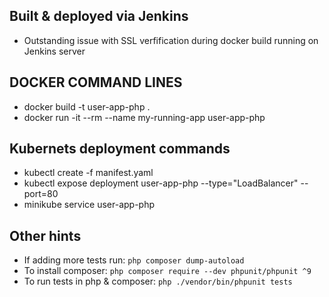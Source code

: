 ## Built & deployed via Jenkins

- Outstanding issue with SSL verfification during docker build running on Jenkins server

## DOCKER COMMAND LINES

- docker build -t user-app-php .
- docker run -it --rm --name my-running-app user-app-php

## Kubernets deployment commands

- kubectl create -f manifest.yaml
- kubectl expose deployment user-app-php --type="LoadBalancer" --port=80
- minikube service user-app-php

## Other hints

- If adding more tests run: `php composer dump-autoload`
- To install composer: `php composer require --dev phpunit/phpunit ^9`
- To run tests in php & composer: `php ./vendor/bin/phpunit tests`
